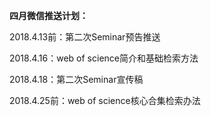 **四月微信推送计划：**

2018.4.13前：第二次Seminar预告推送

2018.4.16：web of science简介和基础检索方法

2018.4.18：第二次Seminar宣传稿

2018.4.25前：web of science核心合集检索办法



